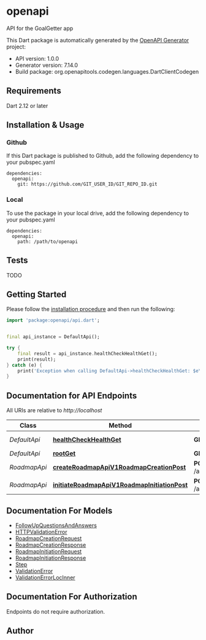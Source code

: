 # openapi
API for the GoalGetter app

This Dart package is automatically generated by the [OpenAPI Generator](https://openapi-generator.tech) project:

- API version: 1.0.0
- Generator version: 7.14.0
- Build package: org.openapitools.codegen.languages.DartClientCodegen

## Requirements

Dart 2.12 or later

## Installation & Usage

### Github
If this Dart package is published to Github, add the following dependency to your pubspec.yaml
```
dependencies:
  openapi:
    git: https://github.com/GIT_USER_ID/GIT_REPO_ID.git
```

### Local
To use the package in your local drive, add the following dependency to your pubspec.yaml
```
dependencies:
  openapi:
    path: /path/to/openapi
```

## Tests

TODO

## Getting Started

Please follow the [installation procedure](#installation--usage) and then run the following:

```dart
import 'package:openapi/api.dart';


final api_instance = DefaultApi();

try {
    final result = api_instance.healthCheckHealthGet();
    print(result);
} catch (e) {
    print('Exception when calling DefaultApi->healthCheckHealthGet: $e\n');
}

```

## Documentation for API Endpoints

All URIs are relative to *http://localhost*

Class | Method | HTTP request | Description
------------ | ------------- | ------------- | -------------
*DefaultApi* | [**healthCheckHealthGet**](doc//DefaultApi.md#healthcheckhealthget) | **GET** /health | Health Check
*DefaultApi* | [**rootGet**](doc//DefaultApi.md#rootget) | **GET** / | Root
*RoadmapApi* | [**createRoadmapApiV1RoadmapCreationPost**](doc//RoadmapApi.md#createroadmapapiv1roadmapcreationpost) | **POST** /api/v1/roadmap/creation | Create Roadmap
*RoadmapApi* | [**initiateRoadmapApiV1RoadmapInitiationPost**](doc//RoadmapApi.md#initiateroadmapapiv1roadmapinitiationpost) | **POST** /api/v1/roadmap/initiation | Initiate Roadmap


## Documentation For Models

 - [FollowUpQuestionsAndAnswers](doc//FollowUpQuestionsAndAnswers.md)
 - [HTTPValidationError](doc//HTTPValidationError.md)
 - [RoadmapCreationRequest](doc//RoadmapCreationRequest.md)
 - [RoadmapCreationResponse](doc//RoadmapCreationResponse.md)
 - [RoadmapInitiationRequest](doc//RoadmapInitiationRequest.md)
 - [RoadmapInitiationResponse](doc//RoadmapInitiationResponse.md)
 - [Step](doc//Step.md)
 - [ValidationError](doc//ValidationError.md)
 - [ValidationErrorLocInner](doc//ValidationErrorLocInner.md)


## Documentation For Authorization

Endpoints do not require authorization.


## Author



